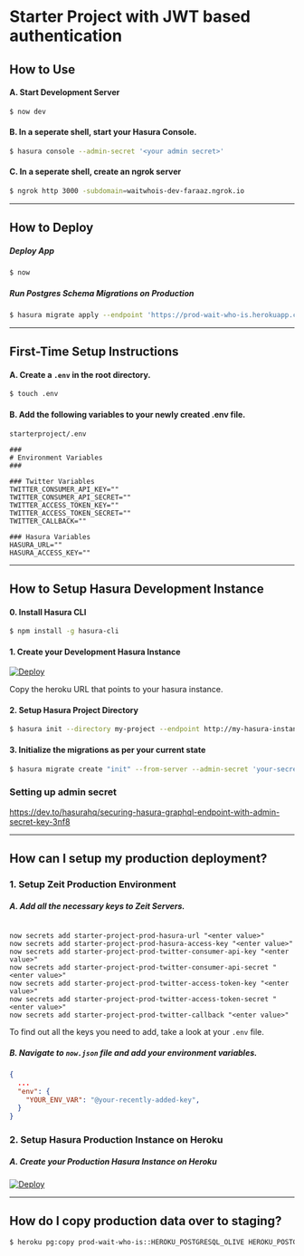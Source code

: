 # Starter Project with JWT based authentication

## How to Use

#### A. Start Development Server

```bash
$ now dev
```

#### B. In a seperate shell, start your Hasura Console.

```bash
$ hasura console --admin-secret '<your admin secret>'
```

#### C. In a seperate shell, create an ngrok server

```bash
$ ngrok http 3000 -subdomain=waitwhois-dev-faraaz.ngrok.io
```

---

## How to Deploy

##### Deploy App

```bash
$ now
```

##### Run Postgres Schema Migrations on Production

```bash
$ hasura migrate apply --endpoint 'https://prod-wait-who-is.herokuapp.com/' --admin-secret ''
```

---

## First-Time Setup Instructions

#### A. Create a `.env` in the root directory.

```bash
$ touch .env
```

#### B. Add the following variables to your newly created .env file.

`starterproject/.env`

```
###
# Environment Variables
###

### Twitter Variables
TWITTER_CONSUMER_API_KEY=""
TWITTER_CONSUMER_API_SECRET=""
TWITTER_ACCESS_TOKEN_KEY=""
TWITTER_ACCESS_TOKEN_SECRET=""
TWITTER_CALLBACK=""

### Hasura Variables
HASURA_URL=""
HASURA_ACCESS_KEY=""
```

---

## How to Setup Hasura Development Instance

#### 0. Install Hasura CLI

```bash
$ npm install -g hasura-cli
```

#### 1. Create your Development Hasura Instance

[![Deploy](https://www.herokucdn.com/deploy/button.svg)](https://heroku.com/deploy?template=https://github.com/hasura/graphql-engine-heroku)

Copy the heroku URL that points to your hasura instance.

#### 2. Setup Hasura Project Directory

```bash
$ hasura init --directory my-project --endpoint http://my-hasura-instance.herokuapp.com
```

#### 3. Initialize the migrations as per your current state

```bash
$ hasura migrate create "init" --from-server --admin-secret 'your-secret'
```

### Setting up admin secret

https://dev.to/hasurahq/securing-hasura-graphql-endpoint-with-admin-secret-key-3nf8

---

## How can I setup my production deployment?

### 1. Setup Zeit Production Environment

##### A. Add all the necessary keys to Zeit Servers.

```

now secrets add starter-project-prod-hasura-url "<enter value>"
now secrets add starter-project-prod-hasura-access-key "<enter value>"
now secrets add starter-project-prod-twitter-consumer-api-key "<enter value>"
now secrets add starter-project-prod-twitter-consumer-api-secret "<enter value>"
now secrets add starter-project-prod-twitter-access-token-key "<enter value>"
now secrets add starter-project-prod-twitter-access-token-secret "<enter value>"
now secrets add starter-project-prod-twitter-callback "<enter value>"

```

To find out all the keys you need to add, take a look at your `.env` file.

##### B. Navigate to `now.json` file and add your environment variables.

```json
{
  ...
  "env": {
    "YOUR_ENV_VAR": "@your-recently-added-key",
  }
}

```

### 2. Setup Hasura Production Instance on Heroku

##### A. Create your Production Hasura Instance on Heroku

[![Deploy](https://www.herokucdn.com/deploy/button.svg)](https://heroku.com/deploy?template=https://github.com/hasura/graphql-engine-heroku)

---

## How do I copy production data over to staging?

```bash
$ heroku pg:copy prod-wait-who-is::HEROKU_POSTGRESQL_OLIVE HEROKU_POSTGRESQL_BLACK --app waitwhois-development

```
